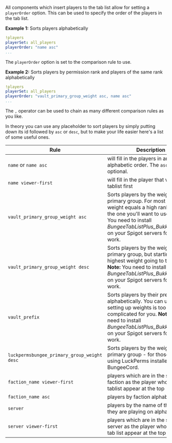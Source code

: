 All components which insert players to the tab list allow for setting a `playerOrder` option. This can be used to
 specify the order of the players in the tab list.

**Example 1:** Sorts players alphabetically
```yaml
!players
playerSet: all_players
playerOrder: "name asc"
...
```

The `playerOrder` option is set to the comparison rule to use.

**Example 2:** Sorts players by permission rank and players of the same rank alphabetically
```yaml
!players
playerSet: all_players
playerOrder: "vault_primary_group_weight asc, name asc"
...
```

The `,` operator can be used to chain as many different comparison rules as you like.

In theory you can use any placeholder to sort players by simply putting down its id followed by `asc` or `desc`, but to make your life easier here's a list of some useful ones.

| Rule                     | Description                                                                                |
| ------------------------ |------------------------------------------------------------------------------------------- |
| `name` or `name asc`         | will fill in the players in an alphabetic order. The `asc` is optional.                                            |
| `name viewer-first`               | will fill in the player that views the tablist first                                       |
| `vault_primary_group_weight asc`         | Sorts players by the weight of their primary group. For most plugins low weight equals a high rank, so this is the one you'll want to use. **Note:** You need to install _BungeeTabListPlus_BukkitBridge.jar_ on your Spigot servers for this to work. |
| `vault_primary_group_weight desc` | Sorts players by the weight of their primary group, but starting with the highest weight going to the lowest.  **Note:** You need to install _BungeeTabListPlus_BukkitBridge.jar_ on your Spigot servers for this to work. |
| `vault_prefix`            | Sorts players by their prefix, alphabetically. You can use this if setting up weights is too complicated for you. **Note:** You need to install _BungeeTabListPlus_BukkitBridge.jar_ on your Spigot servers for this to work. |
| `luckpermsbungee_primary_group_weight desc` | Sorts players by the weight of their primary group - for those of you using LuckPerms installed on BungeeCord. |
| `faction_name viewer-first`           | players which are in the same faction as the player who sees the tablist appear at the top |
| `faction_name asc`               | players by faction alphabetically                                                          |
| `server`              | players by the name of the server they are playing on alphabetically                        |
| `server viewer-first`       | players which are in the same server as the player who sees the tab list appear at the top   |